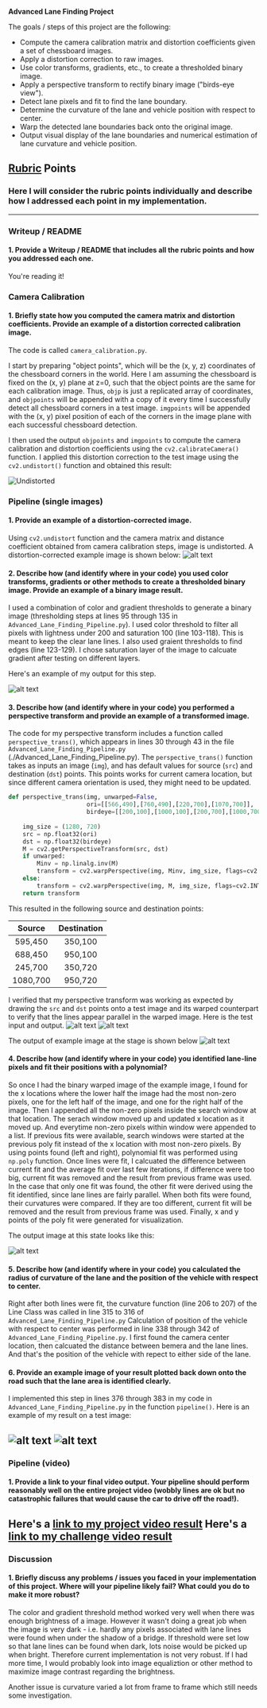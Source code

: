 **Advanced Lane Finding Project**

The goals / steps of this project are the following:

* Compute the camera calibration matrix and distortion coefficients given a set of chessboard images.
* Apply a distortion correction to raw images.
* Use color transforms, gradients, etc., to create a thresholded binary image.
* Apply a perspective transform to rectify binary image ("birds-eye view").
* Detect lane pixels and fit to find the lane boundary.
* Determine the curvature of the lane and vehicle position with respect to center.
* Warp the detected lane boundaries back onto the original image.
* Output visual display of the lane boundaries and numerical estimation of lane curvature and vehicle position.

[//]: # (Image References)

[image1]: ./camera_cal/with_corners1.jpg "Undistorted"
[image2]: ./examples/undistorted_output.jpg "Road Transformed"
[image3]: ./examples/threshold_output.jpg "Binary Example"
[image8]: ./examples/perspective_input.jpg "Perspective Transform Test Input"
[image9]: ./examples/perspective_output.jpg "Perspective Transform Test Output"
[image4]: ./examples/bird-eye_output.jpg "Warp Example"
[image5]: ./examples/poly_fit_output.jpg "Fit Visual"
[image7]: ./examples/newwarp_output.jpg "Masking Area"
[image6]: ./examples/example_output.jpg "Output"
[video1]: ./output_video/project_video.mp4 "Project Output Video"
[video2]: ./output_video/challenge_video.mp4 "Challenge Output Video"

## [Rubric](https://review.udacity.com/#!/rubrics/571/view) Points

### Here I will consider the rubric points individually and describe how I addressed each point in my implementation.  

---

### Writeup / README

#### 1. Provide a Writeup / README that includes all the rubric points and how you addressed each one.

You're reading it!

### Camera Calibration

#### 1. Briefly state how you computed the camera matrix and distortion coefficients. Provide an example of a distortion corrected calibration image.

The code is  called `camera_calibration.py`. 

I start by preparing "object points", which will be the (x, y, z) coordinates of the chessboard corners in the world. Here I am assuming the chessboard is fixed on the (x, y) plane at z=0, such that the object points are the same for each calibration image.  Thus, `objp` is just a replicated array of coordinates, and `objpoints` will be appended with a copy of it every time I successfully detect all chessboard corners in a test image.  `imgpoints` will be appended with the (x, y) pixel position of each of the corners in the image plane with each successful chessboard detection.  

I then used the output `objpoints` and `imgpoints` to compute the camera calibration and distortion coefficients using the `cv2.calibrateCamera()` function.  I applied this distortion correction to the test image using the `cv2.undistort()` function and obtained this result: 

![][image1] 

### Pipeline (single images)

#### 1. Provide an example of a distortion-corrected image.

Using `cv2.undistort` function and the camera matrix and distance coefficient obtained from camera calibration steps, image is undistorted. A distortion-corrected example image is shown below:
![alt text][image2]

#### 2. Describe how (and identify where in your code) you used color transforms, gradients or other methods to create a thresholded binary image.  Provide an example of a binary image result.

I used a combination of color and gradient thresholds to generate a binary image (thresholding steps at lines 95 through 135 in `Advanced_Lane_Finding_Pipeline.py`). I used color threshold to filter all pixels with lightness under 200 and saturation 100 (line 103-118). This is meant to keep the clear lane lines. I also used graient thresholds to find edges (line 123-129). I chose saturation layer of the image to calcuate gradient after testing on different layers.

Here's an example of my output for this step.

![alt text][image3]

#### 3. Describe how (and identify where in your code) you performed a perspective transform and provide an example of a transformed image.

The code for my perspective transform includes a function called `perspective_trans()`, which appears in lines 30 through 43 in the file `Advanced_Lane_Finding_Pipeline.py` (./Advanced_Lane_Finding_Pipeline.py). The `perspective_trans()` function takes as inputs an image (`img`), and has default values for source (`src`) and destination (`dst`) points.  This points works for current camera location, but since different camera orientation is used, they might need to be updated.

```python
def perspective_trans(img, unwarped=False, 
                      ori=[[566,490],[760,490],[220,700],[1070,700]], 
                      birdeye=[[200,100],[1000,100],[200,700],[1000,700]]):
    
    img_size = (1280, 720)
    src = np.float32(ori)
    dst = np.float32(birdeye)
    M = cv2.getPerspectiveTransform(src, dst)   
    if unwarped:
        Minv = np.linalg.inv(M)
        transform = cv2.warpPerspective(img, Minv, img_size, flags=cv2.INTER_LINEAR)
    else:
        transform = cv2.warpPerspective(img, M, img_size, flags=cv2.INTER_LINEAR)
    return transform
```

This resulted in the following source and destination points:

| Source        | Destination   | 
|:-------------:|:-------------:| 
| 595,450      | 350,100      | 
| 688,450      | 950,100      |
| 245,700      | 350,720      |
| 1080,700     | 950,720      |

I verified that my perspective transform was working as expected by drawing the `src` and `dst` points onto a test image and its warped counterpart to verify that the lines appear parallel in the warped image.
Here is the test input and output.
![alt text][image8]
![alt text][image9]

The output of example image at the stage is shown below
![alt text][image4]

#### 4. Describe how (and identify where in your code) you identified lane-line pixels and fit their positions with a polynomial?

So once I had the binary warped image of the example image, I found for the x locations where the lower half the image had the most non-zero pixels, one for the left half of the image, and one for the right half of the image. Then I appended all the non-zero pixels inside the search window at that location. The serach window moved up and updated x location as it moved up. And everytime non-zero pixels within window were appended to a list. If previous fits were available, search windows were started at the previous poly fit instead of the x location with most non-zero pixels.  By using points found (left and right), polynomial fit was performed using `np.poly` function. Once lines were fit, I calcuated the difference between current fit and the average fit over last few iterations, if difference were too big, current fit was removed and the result from previous frame was used. In the case that only one fit was found, the other fit were derived using the fit identified, since lane lines are fairly parallel. When both fits were found, their curvatures were compared. If they are too different, current fit will be removed and the result from previous frame was used. Finally, x and y points of the poly fit were generated for visualization.

The output image at this state looks like this:

![alt text][image5]

#### 5. Describe how (and identify where in your code) you calculated the radius of curvature of the lane and the position of the vehicle with respect to center.

Right after both lines were fit, the curvature function (line 206 to 207) of the Line Class was called in line 315 to 316 of `Advanced_Lane_Finding_Pipeline.py`
Calculation of position of the vehicle with respect to center was performed in line 338 through 342 of `Advanced_Lane_Finding_Pipeline.py`. I first found the camera center location, then calcuated the distance between bemera and the lane lines. And that's the position of the vehicle with repect to either side of the lane.


#### 6. Provide an example image of your result plotted back down onto the road such that the lane area is identified clearly.

I implemented this step in lines 376 through 383 in my code in `Advanced_Lane_Finding_Pipeline.py` in the function `pipeline()`.  Here is an example of my result on a test image:

![alt text][image7]
![alt text][image6]
---

### Pipeline (video)

#### 1. Provide a link to your final video output.  Your pipeline should perform reasonably well on the entire project video (wobbly lines are ok but no catastrophic failures that would cause the car to drive off the road!).

Here's a [link to my project video result](./output_video/project_video.mp4)
Here's a [link to my challenge video result](./output_video/challenge_video.mp4)
---

### Discussion

#### 1. Briefly discuss any problems / issues you faced in your implementation of this project.  Where will your pipeline likely fail?  What could you do to make it more robust?

The color and gradient threshold method worked very well when there was enough brightness of a image. However it wasn't doing a great job when the image is very dark - i.e. hardly any pixels associated with lane lines were found when under the shadow of a bridge. If threshold were set low so that lane lines can be found when dark, lots noise would be picked up when bright. Therefore current implementation is not very robust. If I had more time, I would probably look into image equaliztion or other method to maximize image contrast regarding the brightness.

Another issue is curvature varied a lot from frame to frame which still needs some investigation.
